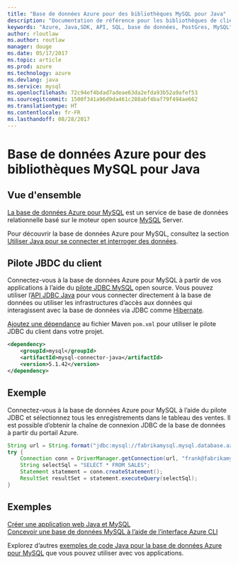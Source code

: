```yaml
---
title: "Base de données Azure pour des bibliothèques MySQL pour Java"
description: "Documentation de référence pour les bibliothèques de client Java pour les bases de données Azure pour MySQL"
keywords: "Azure, Java,SDK, API, SQL, base de données, PostGres, MySQL"
author: rloutlaw
ms.author: routlaw
manager: douge
ms.date: 05/17/2017
ms.topic: article
ms.prod: azure
ms.technology: azure
ms.devlang: java
ms.service: mysql
ms.openlocfilehash: 72c94ef4bdad7adeae63da2efda93b52a9afef53
ms.sourcegitcommit: 1500f341a96d9da461c288abf4baf79f494ae662
ms.translationtype: HT
ms.contentlocale: fr-FR
ms.lasthandoff: 08/28/2017
---
```

# <a name="azure-database-for-mysql-libraries-for-java"></a>Base de données Azure pour des bibliothèques MySQL pour Java

## <a name="overview"></a>Vue d'ensemble

[La base de données Azure pour MySQL](/azure/sql-database/sql-database-technical-overview) est un service de base de données relationnelle basé sur le moteur open source [MySQL](https://www.mysql.com/) Server. 

Pour découvrir la base de données Azure pour MySQL, consultez la section [Utiliser Java pour se connecter et interroger des données](/azure/mysql/connect-java).

## <a name="client-jbdc-driver"></a>Pilote JBDC du client

Connectez-vous à la base de données Azure pour MySQL à partir de vos applications à l’aide du [pilote JDBC MySQL](https://dev.mysql.com/downloads/connector/j/) open source. Vous pouvez utiliser l’[API JDBC Java](https://docs.oracle.com/javase/8/docs/technotes/guides/jdbc/) pour vous connecter directement à la base de données ou utiliser les infrastructures d’accès aux données qui interagissent avec la base de données via JDBC comme [Hibernate](http://hibernate.org/).

[Ajoutez une dépendance](https://maven.apache.org/guides/getting-started/index.html#How_do_I_use_external_dependencies) au fichier Maven `pom.xml` pour utiliser le pilote JDBC du client dans votre projet.  

```XML
<dependency>
    <groupId>mysql</groupId>
    <artifactId>mysql-connector-java</artifactId>
    <version>5.1.42</version>
</dependency>
```   

## <a name="example"></a>Exemple

Connectez-vous à la base de données Azure pour MySQL à l’aide du pilote JDBC et sélectionnez tous les enregistrements dans le tableau des ventes. Il est possible d’obtenir la chaîne de connexion JDBC de la base de données à partir du portail Azure.

```java
String url = String.format("jdbc:mysql://fabrikamysql.mysql.database.azure.com:3306/fabrikamdb?verifyServerCertificate=true&useSSL=true&requireSSL=false");
try {
    Connection conn = DriverManager.getConnection(url, "frank@fabrikamysql", "aBcDeFgHiJkL");
    String selectSql = "SELECT * FROM SALES";
    Statement statement = conn.createStatement();
    ResultSet resultSet = statement.executeQuery(selectSql);
}
```

## <a name="samples"></a>Exemples

[Créer une application web Java et MySQL](/azure/app-service-web/app-service-web-tutorial-java-mysql)   
[Concevoir une base de données MySQL à l’aide de l’interface Azure CLI](/azure/mysql/tutorial-design-database-using-cli)   

Explorez d’autres [exemples de code Java pour la base de données Azure pour MySQL](https://azure.microsoft.com/resources/samples/?platform=java&term=mysql) que vous pouvez utiliser avec vos applications.
